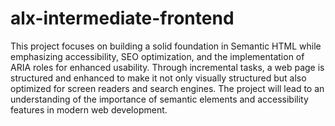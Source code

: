 # alx-intermediate-frontend
This project focuses on building a solid foundation in Semantic HTML while emphasizing accessibility, SEO optimization, and the implementation of ARIA roles for enhanced usability. Through incremental tasks, a web page is structured and enhanced to make it not only visually structured but also optimized for screen readers and search engines. The project will lead to an understanding of the importance of semantic elements and accessibility features in modern web development.
